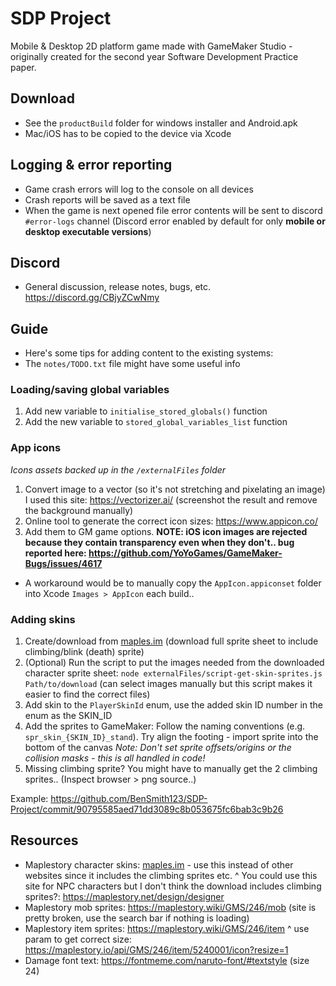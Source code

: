 # SDP Project

Mobile & Desktop 2D platform game made with GameMaker Studio - originally created for the second year Software Development Practice paper.

## Download

- See the `productBuild` folder for windows installer and Android.apk
- Mac/iOS has to be copied to the device via Xcode

## Logging & error reporting
- Game crash errors will log to the console on all devices
- Crash reports will be saved as a text file
- When the game is next opened file error contents will be sent to discord `#error-logs` channel
  (Discord error enabled by default for only **mobile or desktop executable versions**)

## Discord
- General discussion, release notes, bugs, etc.
https://discord.gg/CBjyZCwNmy

## Guide

- Here's some tips for adding content to the existing systems:
- The `notes/TODO.txt` file might have some useful info


### Loading/saving global variables

1. Add new variable to `initialise_stored_globals()` function
2. Add the new variable to `stored_global_variables_list` function

### App icons
_Icons assets backed up in the `/externalFiles` folder_
1. Convert image to a vector (so it's not stretching and pixelating an image)
   I used this site: https://vectorizer.ai/ (screenshot the result and remove the background manually)
2. Online tool to generate the correct icon sizes: https://www.appicon.co/
3. Add them to GM game options. 
**NOTE: iOS icon images are rejected because they contain transparency even when they don't.. bug reported here: https://github.com/YoYoGames/GameMaker-Bugs/issues/4617**
- A workaround would be to manually copy the `AppIcon.appiconset` folder into Xcode `Images > AppIcon` each build..

### Adding skins

1. Create/download from [maples.im](maples.im) (download full sprite sheet to include climbing/blink (death) sprite)
2. (Optional) Run the script to put the images needed from the downloaded character sprite sheet:
   `node externalFiles/script-get-skin-sprites.js Path/to/download` (can select images manually but this script makes it easier to find the correct files)
3. Add skin to the `PlayerSkinId` enum, use the added skin ID number in the enum as the SKIN_ID
4. Add the sprites to GameMaker: Follow the naming conventions (e.g. `spr_skin_{SKIN_ID}_stand`).
   Try align the footing - import sprite into the bottom of the canvas
   _Note: Don't set sprite offsets/origins or the collision masks - this is all handled in code!_
5. Missing climbing sprite? You might have to manually get the 2 climbing sprites.. (Inspect browser > png source..)

Example: https://github.com/BenSmith123/SDP-Project/commit/90795585aed71dd3089c8b053675fc6bab3c9b26

## Resources

- Maplestory character skins: [maples.im](maples.im) - use this instead of other websites since it includes the climbing sprites etc.
  ^ You could use this site for NPC characters but I don't think the download includes climbing sprites?: https://maplestory.net/design/designer
- Maplestory mob sprites: https://maplestory.wiki/GMS/246/mob (site is pretty broken, use the search bar if nothing is loading)
- Maplestory item sprites: https://maplestory.wiki/GMS/246/item
  ^ use param to get correct size: https://maplestory.io/api/GMS/246/item/5240001/icon?resize=1
- Damage font text: https://fontmeme.com/naruto-font/#textstyle (size 24)
